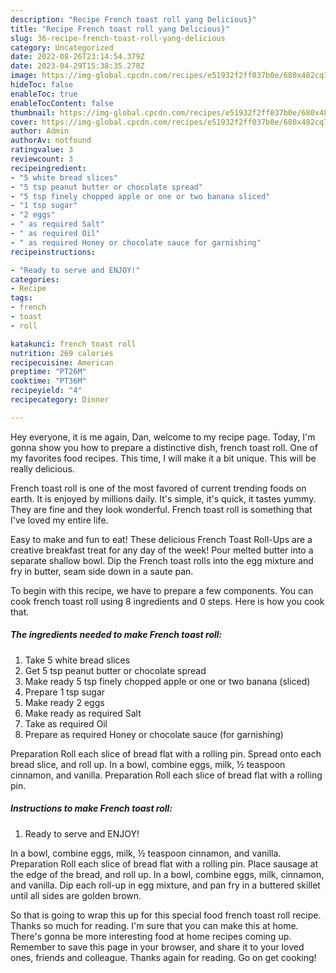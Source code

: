 ```yaml
---
description: "Recipe French toast roll yang Delicious}"
title: "Recipe French toast roll yang Delicious}"
slug: 36-recipe-french-toast-roll-yang-delicious
category: Uncategorized
date: 2022-08-26T23:14:54.379Z
date: 2023-04-29T15:38:35.278Z
image: https://img-global.cpcdn.com/recipes/e51932f2ff037b0e/680x482cq70/french-toast-roll-recipe-main-photo.jpg
hideToc: false
enableToc: true
enableTocContent: false
thumbnail: https://img-global.cpcdn.com/recipes/e51932f2ff037b0e/680x482cq70/french-toast-roll-recipe-main-photo.jpg
cover: https://img-global.cpcdn.com/recipes/e51932f2ff037b0e/680x482cq70/french-toast-roll-recipe-main-photo.jpg
author: Admin
authorAv: notfound
ratingvalue: 3
reviewcount: 3
recipeingredient:
- "5 white bread slices"
- "5 tsp peanut butter or chocolate spread"
- "5 tsp finely chopped apple or one or two banana sliced"
- "1 tsp sugar"
- "2 eggs"
- " as required Salt"
- " as required Oil"
- " as required Honey or chocolate sauce for garnishing"
recipeinstructions:

- "Ready to serve and ENJOY!"
categories:
- Recipe
tags:
- french
- toast
- roll

katakunci: french toast roll 
nutrition: 269 calories
recipecuisine: American
preptime: "PT26M"
cooktime: "PT36M"
recipeyield: "4"
recipecategory: Dinner

---
```



Hey everyone, it is me again, Dan, welcome to my recipe page. Today, I'm gonna show you how to prepare a distinctive dish, french toast roll. One of my favorites food recipes. This time, I will make it a bit unique. This will be really delicious.

French toast roll is one of the most favored of current trending foods on earth. It is enjoyed by millions daily. It's simple, it's quick, it tastes yummy. They are fine and they look wonderful. French toast roll is something that I've loved my entire life.

Easy to make and fun to eat! These delicious French Toast Roll-Ups are a creative breakfast treat for any day of the week! Pour melted butter into a separate shallow bowl. Dip the French toast rolls into the egg mixture and fry in butter, seam side down in a saute pan.


To begin with this recipe, we have to prepare a few components. You can cook french toast roll using 8 ingredients and 0 steps. Here is how you cook that.

<!--inarticleads1-->

##### The ingredients needed to make French toast roll:

1. Take 5 white bread slices
1. Get 5 tsp peanut butter or chocolate spread
1. Make ready 5 tsp finely chopped apple or one or two banana (sliced)
1. Prepare 1 tsp sugar
1. Make ready 2 eggs
1. Make ready  as required Salt
1. Take  as required Oil
1. Prepare  as required Honey or chocolate sauce (for garnishing)


Preparation Roll each slice of bread flat with a rolling pin. Spread onto each bread slice, and roll up. In a bowl, combine eggs, milk, ½ teaspoon cinnamon, and vanilla. Preparation Roll each slice of bread flat with a rolling pin. 

<!--inarticleads2-->

##### Instructions to make French toast roll:


1. Ready to serve and ENJOY!

In a bowl, combine eggs, milk, ½ teaspoon cinnamon, and vanilla. Preparation Roll each slice of bread flat with a rolling pin. Place sausage at the edge of the bread, and roll up. In a bowl, combine eggs, milk, cinnamon, and vanilla. Dip each roll-up in egg mixture, and pan fry in a buttered skillet until all sides are golden brown. 

So that is going to wrap this up for this special food french toast roll recipe. Thanks so much for reading. I'm sure that you can make this at home. There's gonna be more interesting food at home recipes coming up. Remember to save this page in your browser, and share it to your loved ones, friends and colleague. Thanks again for reading. Go on get cooking!
